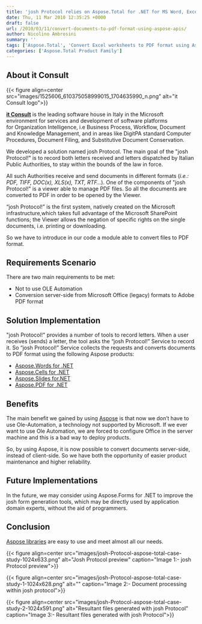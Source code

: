 ```yaml
---
title: 'josh Protocol relies on Aspose.Total for .NET for MS Word, Excel, PowerPoint, Image, and TXT to PDF Conversion'
date: Thu, 11 Mar 2010 12:35:25 +0000
draft: false
url: /2010/03/11/convert-documents-to-pdf-format-using-aspose-apis/
author: Nicolino Ambrosini
summary: ''
tags: ['Aspose.Total', 'Convert Excel worksheets to PDF format using Aspose.Cells for .NET', 'Image to PDF and PDF to Image conversion using Aspose.PDF for .NET', 'MS Word DOC/DOCX/RTF conversion to PDF format', 'PDF files generation and Manipulation with Aspose.PDF for .NET', 'PowerPoint conversion to Image and PDF using Aspose.Slides for .NET', 'Success Stories']
categories: ['Aspose.Total Product Family']
---
```


## About it Consult



{{< figure align=center src="images/1525606_610375058999015_1704635990_n.png" alt="it Consult logo">}}


**[it Consult][1]** is the leading software house in Italy in the Microsoft environment for services and development of software platforms for Organization Intelligence, i.e Business Process, Workflow, Document and Knowledge Management, and in areas like DigitPA standard Computer Procedures, Document Filing, and Substitutive Document Conservation.

We developed a solution named josh Protocol. The main goal of the "josh Protocol!" is to record both letters received and letters dispatched by Italian Public Authorities, to stay within the bounds of the law in force.

All such Authorities receive and send documents in different formats (_i.e.: PDF, TIFF, DOC(x), XLS(x), TXT, RTF…_). One of the components of "josh Protocol!" is a viewer able to manage PDF files. So all the documents are converted to PDF in order to be opened by the Viewer.

“josh Protocol!” is the first system, natively created on the Microsoft infrastructure,which takes full advantage of the Microsoft SharePoint functions; the Viewer allows the negation of specific rights on the single documents, i.e. printing or downloading.

So we have to introduce in our code a module able to convert files to PDF format.

## Requirements Scenario

There are two main requirements to be met:

*   Not to use OLE Automation
*   Conversion server-side from Microsoft Office (legacy) formats to Adobe PDF format

## Solution Implementation

"josh Protocol!" provides a number of tools to record letters. When a user receives (sends) a letter, the tool asks the “josh Protocol!” Service to record it. So “josh Protocol!” Service collects the requests and converts documents to PDF format using the following Aspose products:

*   [Aspose.Words for .NET][2]
*   [Aspose.Cells for .NET][3]
*   [Aspose.Slides for.NET][4]
*   [Aspose.PDF for .NET][5]

## Benefits

The main benefit we gained by using [Aspose][6] is that now we don’t have to use Ole-Automation, a technology not supported by Microsoft. If we ever want to use Ole Automation, we are forced to configure Office in the server machine and this is a bad way to deploy products.

So, by using Aspose, it is now possible to convert documents server-side, instead of client-side. So we have both the opportunity of easier product maintenance and higher reliability.

## Future Implementations

In the future, we may consider using Aspose.Forms for .NET to improve the josh form generation tools, which may be directly used by application domain experts, without the aid of programmers.

## Conclusion

[Aspose libraries][7] are easy to use and meet almost all our needs.



{{< figure align=center src="images/josh-Protocol-aspose-total-case-study-1024x633.png" alt="Josh Protocol preview" caption="Image 1:- josh Protocol preview">}}




{{< figure align=center src="images/josh-Protocol-aspose-total-case-study-1-1024x628.png" alt="" caption="Image 2:- Document processing within josh protocol">}}




{{< figure align=center src="images/josh-Protocol-aspose-total-case-study-2-1024x591.png" alt="Resultant files generated with josh Protocol" caption="Image 3:- Resultant files generated with josh Protocol">}}





[1]: https://www.itconsult.it/en/
[2]: https://products.aspose.com/words/net
[3]: https://products.aspose.com/cells/net
[4]: https://products.aspose.com/slides/net
[5]: https://products.aspose.com/pdf/net
[6]: https://www.aspose.com/
[7]: https://products.aspose.com/




